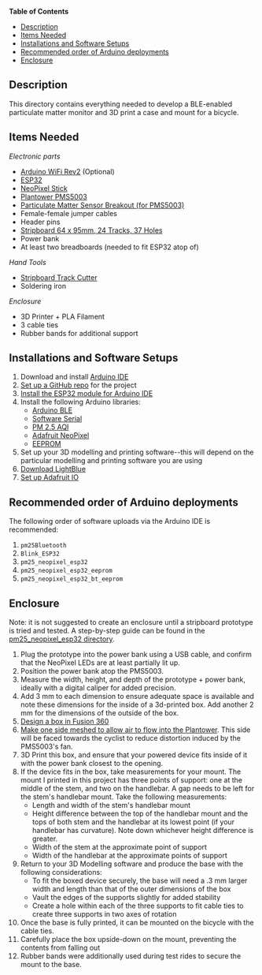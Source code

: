 **Table of Contents**
- [Description <a name="description"></a>](#description-)
- [Items Needed <a name="itemsNeeded"></a>](#items-needed-)
- [Installations and Software Setups <a name="installation"></a>](#installations-and-software-setups-)
- [Recommended order of Arduino deployments <a name="recommended order"></a>](#recommended-order-of-arduino-deployments-)
- [Enclosure <a name="enclosure"></a>](#enclosure-)
## Description <a name="description"></a>
This directory contains everything needed to develop a BLE-enabled particulate matter monitor and 3D print a case and mount for a bicycle. 

## Items Needed <a name="itemsNeeded"></a>

*Electronic parts*
- [Arduino WiFi Rev2](http://store.arduino.cc/products/arduino-uno-wifi-rev2) (Optional)
- [ESP32](https://www.amazon.co.uk/gp/product/B071JR9WS9/ref=ppx_yo_dt_b_search_asin_title?ie=UTF8&psc=1)
- [NeoPixel Stick](https://www.adafruit.com/product/1426)
- [Plantower PMS5003](https://shop.pimoroni.com/products/pms5003-particulate-matter-sensor-with-cable?variant=29075640352851&currency=GBP&utm_source=google&utm_medium=cpc&utm_campaign=google+shopping?utm_source=google&utm_medium=surfaces&utm_campaign=shopping&gclid=Cj0KCQiA8vSOBhCkARIsAGdp6RSGTk4PbN6OXMfmVgTRnW0nTTmLnevmUaXB78eK67NjLtzWNMzlp0saApA0EALw_wcB)
- [Particulate Matter Sensor Breakout (for PMS5003)](https://shop.pimoroni.com/products/particulate-matter-sensor-breakout)
- Female-female jumper cables
- Header pins
- [Stripboard 64 x 95mm, 24 Tracks, 37 Holes](https://www.betterequipped.co.uk/stripboard-64-x-95mm-24-tracks-37-holes-4224)
- Power bank
- At least two breadboards (needed to fit ESP32 atop of)

*Hand Tools*
- [Stripboard Track Cutter](https://thepihut.com/products/stripboard-track-cutter?variant=37628041494723&currency=GBP&utm_medium=product_sync&utm_source=google&utm_content=sag_organic&utm_campaign=sag_organic&gclid=Cj0KCQiA8vSOBhCkARIsAGdp6RTHVP186qTaA273yeRDDO4YhkkDe5MsoM5w-hYyMir60p5wJHqxo-AaAh_cEALw_wcB)
- Soldering iron

*Enclosure*
- 3D Printer + PLA Filament
- 3 cable ties
- Rubber bands for additional support

## Installations and Software Setups <a name="installation"></a>
1.	Download and install [Arduino IDE](https://www.arduino.cc/en/software)
2.	[Set up a GitHub repo](https://docs.github.com/en/get-started/quickstart/create-a-repo) for the project
3. [Install the ESP32 module for Arduino IDE](https://randomnerdtutorials.com/installing-the-esp32-board-in-arduino-ide-windows-instructions/)
4. Install the following Arduino libraries:
   * [Arduino BLE](https://www.arduino.cc/en/Reference/ArduinoBLE)
   * [Software Serial](https://www.arduino.cc/en/Reference/SoftwareSerial)
   * [PM 2.5 AQI](https://github.com/adafruit/Adafruit_PM25AQI)
   * [Adafruit NeoPixel](https://learn.adafruit.com/adafruit-neopixel-uberguide/arduino-library-installation)
   * [EEPROM](https://www.arduino.cc/en/Reference/EEPROM)
5. Set up your 3D modelling and printing software--this will depend on the particular modelling and printing software you are using
6. [Download LightBlue](https://punchthrough.com/lightblue/)
7. [Set up Adafruit IO](https://learn.adafruit.com/welcome-to-adafruit-io/getting-started-with-adafruit-io)

## Recommended order of Arduino deployments <a name="recommended order"></a>
The following order of software uploads via the Arduino IDE is recommended:
1. `pm25Bluetooth`
2. `Blink_ESP32`
3. `pm25_neopixel_esp32`
4. `pm25_neopixel_esp32_eeprom`
5. `pm25_neopixel_esp32_bt_eeprom`

## Enclosure <a name="enclosure"></a>
Note: it is not suggested to create an enclosure until a stripboard prototype is tried and tested. A step-by-step guide can be found in the [pm25_neopixel_esp32 directory](https://github.com/augustweinbren/air-cycle/tree/master/pm25_neopixel_esp32).

1. Plug the prototype into the power bank using a USB cable, and confirm that the NeoPixel LEDs are at least partially lit up.
2. Position the power bank atop the PMS5003.
3. Measure the width, height, and depth of the prototype + power bank, ideally with a digital caliper for added precision.
4. Add 3 mm to each dimension to ensure adequate space is available and note these dimensions for the inside of a 3d-printed box. Add another 2 mm for the dimensions of the outside of the box.
5. [Design a box in Fusion 360](https://www.youtube.com/watch?v=HDJ2g19SlCI)
6. [Make one side meshed to allow air to flow into the Plantower](https://www.youtube.com/watch?v=Kj6h6ARtITE&t=176s). This side will be faced towards the cyclist to reduce distortion induced by the PMS5003's fan.
7. 3D Print this box, and ensure that your powered device fits inside of it with the power bank closest to the opening.
8. If the device fits in the box, take measurements for your mount. The mount I printed in this project has three points of support: one at the middle of the stem, and two on the handlebar. A gap needs to be left for the stem's handlebar mount. Take the following measurements:
   * Length and width of the stem's handlebar mount
   * Height difference between the top of the handlebar mount and the tops of both stem and the handlebar at its lowest point (if your handlebar has curvature). Note down whichever height difference is greater.
   * Width of the stem at the approximate point of support
   * Width of the handlebar at the approximate points of support
9.  Return to your 3D Modelling software and produce the base with the following considerations:
    * To fit the boxed device securely, the base will need a .3 mm larger width and length than that of the outer dimensions of the box
    * Vault the edges of the supports slightly for added stability
    * Create a hole within each of the three supports to fit cable ties to create three supports in two axes of rotation
10. Once the base is fully printed, it can be mounted on the bicycle with the cable ties.
11. Carefully place the box upside-down on the mount, preventing the contents from falling out
12. Rubber bands were additionally used during test rides to secure the mount to the base.
